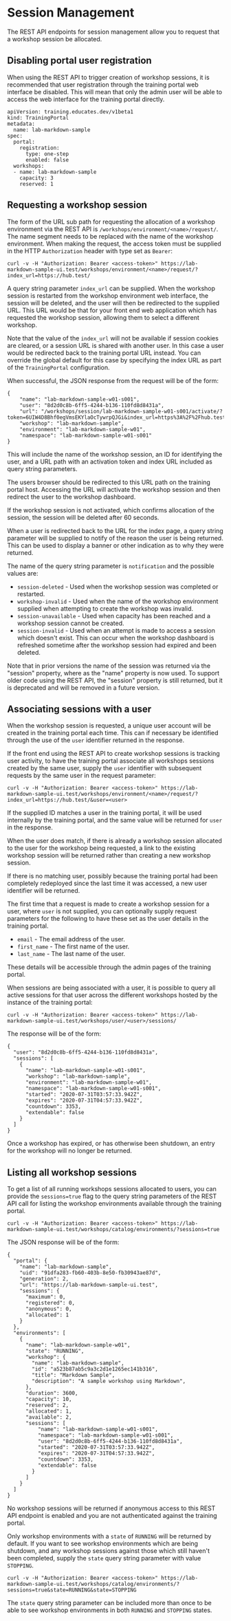 Session Management
==================

The REST API endpoints for session management allow you to request that a workshop session be allocated.

Disabling portal user registration
----------------------------------

When using the REST API to trigger creation of workshop sessions, it is recommended that user registration through the training portal web interface be disabled. This will mean that only the admin user will be able to access the web interface for the training portal directly.

```
apiVersion: training.educates.dev/v1beta1
kind: TrainingPortal
metadata:
  name: lab-markdown-sample
spec:
  portal:
    registration:
      type: one-step
      enabled: false
  workshops:
  - name: lab-markdown-sample
    capacity: 3
    reserved: 1
```

Requesting a workshop session
-----------------------------

The form of the URL sub path for requesting the allocation of a workshop environment via the REST API is ``/workshops/environment/<name>/request/``. The name segment needs to be replaced with the name of the workshop environment. When making the request, the access token must be supplied in the HTTP ``Authorization`` header with type set as ``Bearer``:

```
curl -v -H "Authorization: Bearer <access-token>" https://lab-markdown-sample-ui.test/workshops/environment/<name>/request/?index_url=https://hub.test/
```

A query string parameter ``index_url`` can be supplied. When the workshop session is restarted from the workshop environment web interface, the session will be deleted, and the user will then be redirected to the supplied URL. This URL would be that for your front end web application which has requested the workshop session, allowing them to select a different workshop.

Note that the value of the ``index_url`` will not be available if session cookies are cleared, or a session URL is shared with another user. In this case a user would be redirected back to the training portal URL instead. You can override the global default for this case by specifying the index URL as part of the ``TrainingPortal`` configuration.

When successful, the JSON response from the request will be of the form:

```
{
    "name": "lab-markdown-sample-w01-s001",
    "user": "8d2d0c8b-6ff5-4244-b136-110fd8d8431a",
    "url": "/workshops/session/lab-markdown-sample-w01-s001/activate/?token=6UIW4D8Bhf0egVmsEKYlaOcTywrpQJGi&index_url=https%3A%2F%2Fhub.test%2F",
    "workshop": "lab-markdown-sample",
    "environment": "lab-markdown-sample-w01",
    "namespace": "lab-markdown-sample-w01-s001"
}
```

This will include the name of the workshop session, an ID for identifying the user, and a URL path with an activation token and index URL included as query string parameters.

The users browser should be redirected to this URL path on the training portal host. Accessing the URL will activate the workshop session and then redirect the user to the workshop dashboard.

If the workshop session is not activated, which confirms allocation of the session, the session will be deleted after 60 seconds.

When a user is redirected back to the URL for the index page, a query string parameter will be supplied to notify of the reason the user is being returned. This can be used to display a banner or other indication as to why they were returned.

The name of the query string parameter is ``notification`` and the possible values are:

* ``session-deleted`` - Used when the workshop session was completed or restarted.
* ``workshop-invalid`` - Used when the name of the workshop environment supplied when attempting to create the workshop was invalid.
* ``session-unavailable`` - Used when capacity has been reached and a workshop session cannot be created.
* ``session-invalid`` - Used when an attempt is made to access a session which doesn't exist. This can occur when the workshop dashboard is refreshed sometime after the workshop session had expired and been deleted.

Note that in prior versions the name of the session was returned via the "session" property, where as the "name" property is now used. To support older code using the REST API, the "session" property is still returned, but it is deprecated and will be removed in a future version.

Associating sessions with a user
--------------------------------

When the workshop session is requested, a unique user account will be created in the training portal each time. This can if necessary be identified through the use of the ``user`` identifier returned in the response.

If the front end using the REST API to create workshop sessions is tracking user activity, to have the training portal associate all workshops sessions created by the same user, supply the ``user`` identifier with subsequent requests by the same user in the request parameter:

```
curl -v -H "Authorization: Bearer <access-token>" https://lab-markdown-sample-ui.test/workshops/environment/<name>/request/?index_url=https://hub.test/&user=<user>
```

If the supplied ID matches a user in the training portal, it will be used internally by the training portal, and the same value will be returned for ``user`` in the response.

When the user does match, if there is already a workshop session allocated to the user for the workshop being requested, a link to the existing workshop session will be returned rather than creating a new workshop session.

If there is no matching user, possibly because the training portal had been completely redeployed since the last time it was accessed, a new user identifier will be returned.

The first time that a request is made to create a workshop session for a user, where ``user`` is not supplied, you can optionally supply request parameters  for the following to have these set as the user details in the training portal.

* ``email`` - The email address of the user.
* ``first_name`` - The first name of the user.
* ``last_name`` - The last name of the user.

These details will be accessible through the admin pages of the training portal.

When sessions are being associated with a user, it is possible to query all active sessions for that user across the different workshops hosted by the instance of the training portal:

```
curl -v -H "Authorization: Bearer <access-token>" https://lab-markdown-sample-ui.test/workshops/user/<user>/sessions/
```

The response will be of the form:

```
{
  "user": "8d2d0c8b-6ff5-4244-b136-110fd8d8431a",
  "sessions": [
    {
      "name": "lab-markdown-sample-w01-s001",
      "workshop": "lab-markdown-sample",
      "environment": "lab-markdown-sample-w01",
      "namespace": "lab-markdown-sample-w01-s001",
      "started": "2020-07-31T03:57:33.942Z",
      "expires": "2020-07-31T04:57:33.942Z",
      "countdown": 3353,
      "extendable": false
    }
  ]
}
```

Once a workshop has expired, or has otherwise been shutdown, an entry for the workshop will no longer be returned.

Listing all workshop sessions
-----------------------------

To get a list of all running workshops sessions allocated to users, you can provide the ``sessions=true`` flag to the query string parameters of the REST API call for listing the workshop environments available through the training portal.

```
curl -v -H "Authorization: Bearer <access-token>" https://lab-markdown-sample-ui.test/workshops/catalog/environments/?sessions=true
```

The JSON response will be of the form:

```
{
  "portal": {
    "name": "lab-markdown-sample",
    "uid": "91dfa283-fb60-403b-8e50-fb30943ae87d",
    "generation": 2,
    "url": "https://lab-markdown-sample-ui.test",
    "sessions": {
      "maximum": 0,
      "registered": 0,
      "anonymous": 0,
      "allocated": 1
    }
  },
  "environments": [
    {
      "name": "lab-markdown-sample-w01",
      "state": "RUNNING",
      "workshop": {
        "name": "lab-markdown-sample",
        "id": "a523b87ab5c9a3c2d1e1265ec141b316",
        "title": "Markdown Sample",
        "description": "A sample workshop using Markdown",
      },
      "duration": 3600,
      "capacity": 10,
      "reserved": 2,
      "allocated": 1,
      "available": 2,
      "sessions": [
          "name": "lab-markdown-sample-w01-s001",
          "namespace": "lab-markdown-sample-w01-s001",
          "user": "8d2d0c8b-6ff5-4244-b136-110fd8d8431a",
          "started": "2020-07-31T03:57:33.942Z",
          "expires": "2020-07-31T04:57:33.942Z",
          "countdown": 3353,
          "extendable": false
        }
      ]
    }
  ]
}
```

No workshop sessions will be returned if anonymous access to this REST API endpoint is enabled and you are not authenticated against the training portal.

Only workshop environments with a ``state`` of ``RUNNING`` will be returned by default. If you want to see workshop environments which are being shutdown, and any workshop sessions against those which still haven't been completed, supply the ``state`` query string parameter with value ``STOPPING``.

```
curl -v -H "Authorization: Bearer <access-token>" https://lab-markdown-sample-ui.test/workshops/catalog/environments/?sessions=true&state=RUNNING&state=STOPPING
```

The ``state`` query string parameter can be included more than once to be able to see workshop environments in both ``RUNNING`` and ``STOPPING`` states.
